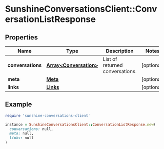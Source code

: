# SunshineConversationsClient::ConversationListResponse

## Properties

| Name | Type | Description | Notes |
| ---- | ---- | ----------- | ----- |
| **conversations** | [**Array&lt;Conversation&gt;**](Conversation.md) | List of returned conversations. | [optional] |
| **meta** | [**Meta**](Meta.md) |  | [optional] |
| **links** | [**Links**](Links.md) |  | [optional] |

## Example

```ruby
require 'sunshine-conversations-client'

instance = SunshineConversationsClient::ConversationListResponse.new(
  conversations: null,
  meta: null,
  links: null
)
```

